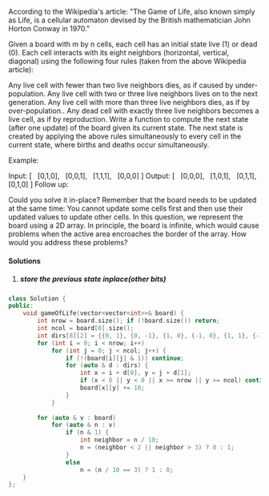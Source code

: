 According to the Wikipedia's article: "The Game of Life, also known simply as Life, is a cellular automaton devised by the British mathematician John Horton Conway in 1970."

Given a board with m by n cells, each cell has an initial state live (1) or dead (0). Each cell interacts with its eight neighbors (horizontal, vertical, diagonal) using the following four rules (taken from the above Wikipedia article):

Any live cell with fewer than two live neighbors dies, as if caused by under-population.
Any live cell with two or three live neighbors lives on to the next generation.
Any live cell with more than three live neighbors dies, as if by over-population..
Any dead cell with exactly three live neighbors becomes a live cell, as if by reproduction.
Write a function to compute the next state (after one update) of the board given its current state. The next state is created by applying the above rules simultaneously to every cell in the current state, where births and deaths occur simultaneously.

Example:

Input: 
[
  [0,1,0],
  [0,0,1],
  [1,1,1],
  [0,0,0]
]
Output: 
[
  [0,0,0],
  [1,0,1],
  [0,1,1],
  [0,1,0]
]
Follow up:

Could you solve it in-place? Remember that the board needs to be updated at the same time: You cannot update some cells first and then use their updated values to update other cells.
In this question, we represent the board using a 2D array. In principle, the board is infinite, which would cause problems when the active area encroaches the border of the array. How would you address these problems?


#### Solutions

1. ##### store the previous state inplace(other bits)

```cpp
class Solution {
public:
    void gameOfLife(vector<vector<int>>& board) {
        int nrow = board.size(); if (!board.size()) return;
        int ncol = board[0].size();
        int dirs[8][2] = {{0, 1}, {0, -1}, {1, 0}, {-1, 0}, {1, 1}, {-1, 1}, {1, -1}, {-1, -1}};
        for (int i = 0; i < nrow; i++)
            for (int j = 0; j < ncol; j++) {
                if (!(board[i][j] & 1)) continue;
                for (auto & d : dirs) {
                    int x = i + d[0], y = j + d[1];
                    if (x < 0 || y < 0 || x >= nrow || y >= ncol) continue;
                    board[x][y] += 10;
                }
            }
        
        for (auto & v : board)
            for (auto & n : v)
                if (n & 1) {
                    int neighbor = n / 10;
                    n = (neighbor < 2 || neighbor > 3) ? 0 : 1;
                }
                else
                    n = (n / 10 == 3) ? 1 : 0;
    }
};
```